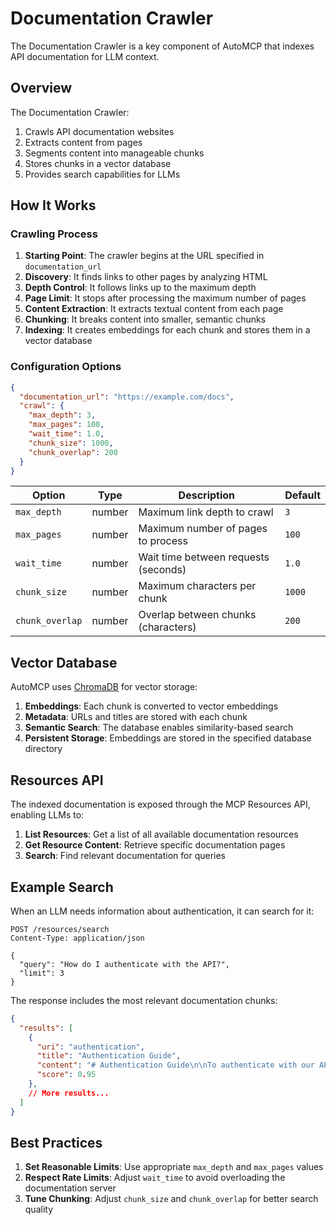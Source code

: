 # Documentation Crawler

The Documentation Crawler is a key component of AutoMCP that indexes API documentation for LLM context.

## Overview

The Documentation Crawler:

1. Crawls API documentation websites
2. Extracts content from pages
3. Segments content into manageable chunks
4. Stores chunks in a vector database
5. Provides search capabilities for LLMs

## How It Works

### Crawling Process

1. **Starting Point**: The crawler begins at the URL specified in `documentation_url`
2. **Discovery**: It finds links to other pages by analyzing HTML
3. **Depth Control**: It follows links up to the maximum depth
4. **Page Limit**: It stops after processing the maximum number of pages
5. **Content Extraction**: It extracts textual content from each page
6. **Chunking**: It breaks content into smaller, semantic chunks
7. **Indexing**: It creates embeddings for each chunk and stores them in a vector database

### Configuration Options

```json
{
  "documentation_url": "https://example.com/docs",
  "crawl": {
    "max_depth": 3,
    "max_pages": 100,
    "wait_time": 1.0,
    "chunk_size": 1000,
    "chunk_overlap": 200
  }
}
```

| Option | Type | Description | Default |
|--------|------|-------------|---------|
| `max_depth` | number | Maximum link depth to crawl | `3` |
| `max_pages` | number | Maximum number of pages to process | `100` |
| `wait_time` | number | Wait time between requests (seconds) | `1.0` |
| `chunk_size` | number | Maximum characters per chunk | `1000` |
| `chunk_overlap` | number | Overlap between chunks (characters) | `200` |

## Vector Database

AutoMCP uses [ChromaDB](https://www.trychroma.com/) for vector storage:

1. **Embeddings**: Each chunk is converted to vector embeddings
2. **Metadata**: URLs and titles are stored with each chunk
3. **Semantic Search**: The database enables similarity-based search
4. **Persistent Storage**: Embeddings are stored in the specified database directory

## Resources API

The indexed documentation is exposed through the MCP Resources API, enabling LLMs to:

1. **List Resources**: Get a list of all available documentation resources
2. **Get Resource Content**: Retrieve specific documentation pages
3. **Search**: Find relevant documentation for queries

## Example Search

When an LLM needs information about authentication, it can search for it:

```http
POST /resources/search
Content-Type: application/json

{
  "query": "How do I authenticate with the API?",
  "limit": 3
}
```

The response includes the most relevant documentation chunks:

```json
{
  "results": [
    {
      "uri": "authentication",
      "title": "Authentication Guide",
      "content": "# Authentication Guide\n\nTo authenticate with our API, you need to provide an API key...",
      "score": 0.95
    },
    // More results...
  ]
}
```

## Best Practices

1. **Set Reasonable Limits**: Use appropriate `max_depth` and `max_pages` values
3. **Respect Rate Limits**: Adjust `wait_time` to avoid overloading the documentation server
4. **Tune Chunking**: Adjust `chunk_size` and `chunk_overlap` for better search quality 